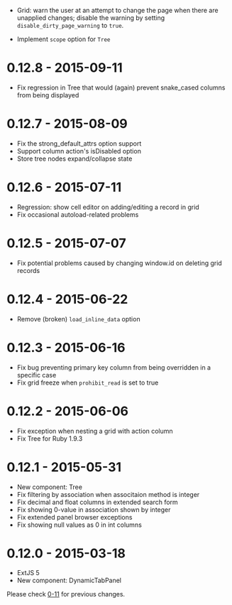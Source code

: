 * Grid: warn the user at an attempt to change the page when there are unapplied changes;
  disable the warning by setting `disable_dirty_page_warning` to `true`.

* Implement `scope` option for `Tree`

# 0.12.8 - 2015-09-11
* Fix regression in Tree that would (again) prevent snake_cased columns from being displayed

# 0.12.7 - 2015-08-09
* Fix the strong_default_attrs option support
* Support column action's isDisabled option
* Store tree nodes expand/collapse state

# 0.12.6 - 2015-07-11
* Regression: show cell editor on adding/editing a record in grid
* Fix occasional autoload-related problems

# 0.12.5 - 2015-07-07
* Fix potential problems caused by changing window.id on deleting grid records

# 0.12.4 - 2015-06-22
* Remove (broken) `load_inline_data` option

# 0.12.3 - 2015-06-16
* Fix bug preventing primary key column from being overridden in a specific case
* Fix grid freeze when `prohibit_read` is set to true

# 0.12.2 - 2015-06-06
* Fix exception when nesting a grid with action column
* Fix Tree for Ruby 1.9.3

# 0.12.1 - 2015-05-31
* New component: Tree
* Fix filtering by association when associtaion method is integer
* Fix decimal and float columns in extended search form
* Fix showing 0-value in association shown by integer
* Fix extended panel browser exceptions
* Fix showing null values as 0 in int columns

# 0.12.0 - 2015-03-18
* ExtJS 5
* New component: DynamicTabPanel

Please check [0-11](https://github.com/netzke/netzke-basepack/blob/0-11/CHANGELOG.md) for previous changes.
